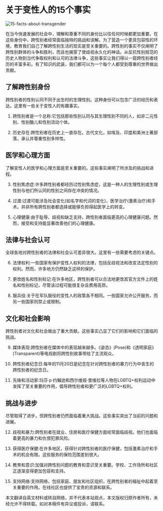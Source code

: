 # 关于变性人的15个事实

![15-facts-about-transgender](http://www.tigfd.com/file/upload/202407/04/100834381.jpg)

在当今快速发展的社会中，理解和尊重不同的身份比以往任何时候都更加重要。在这些身份中，跨性别者经常面临独特的挑战和误解。为了营造一个更具包容性的环境，教育我们自己了解跨性别生活的现实是至关重要的。跨性别的事实不仅阐明了跨性别群体的斗争和胜利，而且也揭穿了使歧视永久化的神话。从反抗性别规范的历史人物到当代争取权利和认可的法律斗争，这些事实让我们得以一窥跨性别者经历的丰富多彩。有了知识的武装，我们都可以为一个每个人都受到尊重的世界做出贡献。

## 了解跨性别身份

跨性别者的性别认同不同于出生时的生理性别。这种身份可以包含广泛的经历和表达。这里有一些关于变性人的有趣事实。

1.  跨性别者是一个总称:它包括那些性别认同与其生理性别不同的人，如非二元性别、性别酷儿和性别流动个体。
    
2.  历史存在:跨性别者在历史上一直存在。古代文化，如埃及、印度和美洲土著部落，承认并尊重性别多样性。
    

## 医学和心理方面

了解变性人的医学和心理方面是至关重要的。这些事实阐明了所涉及的挑战和进程。

3.  性别焦虑症:许多跨性别者都经历过性别焦虑症，这是一种人的生理性别或生理性别与他们所认同的性别之间存在冲突的情况。
    
4.  过渡:过渡可能涉及社会变化(如名字和代词的变化)，医学治疗(激素治疗)和手术。并非所有跨性别者都选择或能够负担得起医学上的转变。
    
5.  心理健康:由于耻辱、歧视和缺乏支持，跨性别者面临更高的心理健康问题。然而，接受和支持能显著改善他们的心理健康。
    

## 法律与社会认可

全球各地对跨性别者的法律和社会认可差异很大。这里有一些需要考虑的关键点。

6.  法律权利:一些国家有保护变性人权利的法律，包括反歧视法和改变法定性别的权利。然而，许多地方仍然缺乏这样的保护。
    
7.  更改姓名和性别标记:在许多地区，跨性别者可以合法地更改其官方文件上的姓名和性别标记，尽管该过程可能很复杂且费用高昂。
    
8.  服兵役:关于在军队服役的变性人的政策各不相同。一些国家允许公开服务，而另一些国家则禁止或限制。
    

## 文化和社会影响

跨性别者对文化和社会做出了重大贡献。这些事实凸显了它们的影响和它们面临的挑战。

9.  媒体表现:跨性别者在媒体中的表现越来越多。《姿态》(Pose)和《透明家庭》(Transparent)等电视剧将跨性别故事带给了主流观众。
    
10.  跨性别者纪念日:每年的11月20日是纪念在针对跨性别者的暴力行为中丧生的跨性别者的纪念日。
    
11.  先锋和活动家:玛莎·p·约翰逊和西尔维娅·里维拉等人物在LGBTQ+权利运动中发挥了至关重要的作用，倡导跨性别者和更广泛的LGBTQ+权利。
    

## 挑战与进步

尽管取得了进步，但跨性别者仍然面临着重大挑战。这些事实突出了当前的问题和进展。

12.  歧视和暴力:跨性别者在就业、住房和医疗保健方面经常面临歧视。他们也面临着更高的暴力和仇恨犯罪风险。
    
13.  获得医疗保健:在许多地区，获得针对跨性别者的医疗保健，包括激素治疗和手术的机会有限。这些服务的保险范围差别很大。
    
14.  教育和意识:加强对跨性别问题的教育和意识至关重要。学校、工作场所和社区正逐渐变得更加包容和支持。
    
15.  支持网络:支持网络，包括家庭、朋友和社区组织，在跨性别者的福祉中起着至关重要的作用。在线社区也提供了宝贵的资源和联系。
    

本文翻译自英文材料或转自网络，并不代表本站观点，本文版权归原作者所有，未经允许不得转载。如对本稿件有异议或投诉，请联系。